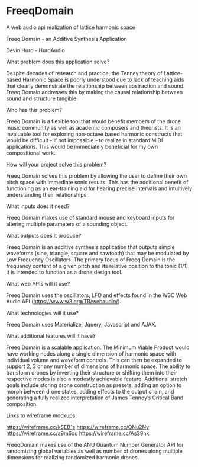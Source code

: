 # FreeqDomain
A web audio api realization of lattice harmonic space

Freeq Domain - an Additive Synthesis Application

Devin Hurd - HurdAudio


What problem does this application solve? 

Despite decades of research and practice, the Tenney theory of Lattice-based Harmonic Space is poorly understood due to lack of teaching aids that clearly demonstrate the relationship between abstraction and sound. Freeq Domain addresses this by making the causal relationship between sound and structure tangible.

Who has this problem?

Freeq Domain is a flexible tool that would benefit members of the drone music community as well as academic composers and theorists. It is an invaluable tool for exploring non-octave based harmonic constructs that would be difficult - if not impossible - to realize in standard MIDI applications. This would be immediately beneficial for my own compositional work.

How will your project solve this problem?

Freeq Domain solves this problem by allowing the user to define their own pitch space with immediate sonic results. This has the additional benefit of functioning as an ear-training aid for hearing precise intervals and intuitively understanding their relationships.

What inputs does it need?

Freeq Domain makes use of standard mouse and keyboard inputs for altering multiple parameters of a sounding object. 

What outputs does it produce?

Freeq Domain is an additive synthesis application that outputs simple waveforms (sine, triangle, square and sawtooth) that may be modulated by Low Frequency Oscillators. The primary focus of Freeq Domain is the frequency content of a given pitch and its relative position to the tonic (1/1). It is intended to function as a drone design tool.

What web APIs will it use?

Freeq Domain uses the oscillators, LFO and effects found in the W3C Web Audio API (https://www.w3.org/TR/webaudio/).

What technologies will it use?

Freeq Domain uses Materialize, Jquery, Javascript and AJAX.

What additional features will it have?

Freeq Domain is a scalable application. The Minimum Viable Product would have working nodes along a single dimension of harmonic space with individual volume and waveform controls. This can then be expanded to support 2, 3 or any number of dimensions of harmonic space. The ability to transform drones by inverting their structure or shifting them into their respective modes is also a modestly achievable feature. Additional stretch goals include storing drone construction as presets, adding an option to morph between drone states, adding effects to the output chain, and generating a fully realized interpretation of James Tenney’s Critical Band composition.

Links to wireframe mockups:

https://wireframe.cc/kSEB1s
https://wireframe.cc/QNu2Ny
https://wireframe.cc/a9m6ou
https://wireframe.cc/As39hk


FreeqDomain makes use of the ANU Quantum Number Generator API for randomizing global variables as well as number of drones along multiple dimensions for realizing randomized harmonic drones.
